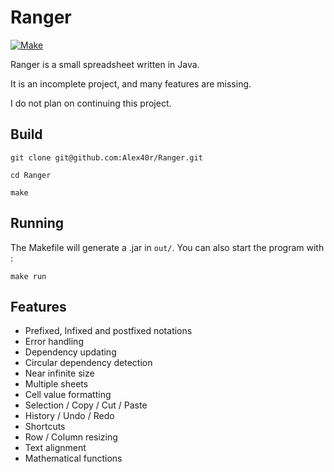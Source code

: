 # Ranger

[![Make](https://github.com/Alex40r/Ranger/actions/workflows/makefile.yml/badge.svg)](https://github.com/Alex40r/Ranger/actions/workflows/makefile.yml)

Ranger is a small spreadsheet written in Java.

It is an incomplete project, and many features are missing.

I do not plan on continuing this project.

## Build

```
git clone git@github.com:Alex40r/Ranger.git

cd Ranger

make
```

## Running

The Makefile will generate a .jar in `out/`. You can also start the program with :
```
make run
```

## Features

- Prefixed, Infixed and postfixed notations
- Error handling
- Dependency updating
- Circular dependency detection
- Near infinite size
- Multiple sheets
- Cell value formatting
- Selection / Copy / Cut / Paste
- History / Undo / Redo
- Shortcuts
- Row / Column resizing
- Text alignment
- Mathematical functions
